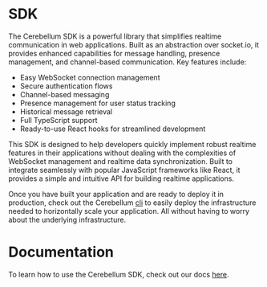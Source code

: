 # SDK

The Cerebellum SDK is a powerful library that simplifies realtime communication in web applications. Built as an abstraction over socket.io, it provides enhanced capabilities for message handling, presence management, and channel-based communication. Key features include:

- Easy WebSocket connection management
- Secure authentication flows
- Channel-based messaging
- Presence management for user status tracking
- Historical message retrieval
- Full TypeScript support
- Ready-to-use React hooks for streamlined development

This SDK is designed to help developers quickly implement robust realtime features in their applications without dealing with the complexities of WebSocket management and realtime data synchronization. Built to integrate seamlessly with popular JavaScript frameworks like React, it provides a simple and intuitive API for building realtime applications.

Once you have built your application and are ready to deploy it in production, check out the Cerebellum [cli](https://github.com/Cerebellum-Realtime/cli) to easily deploy the infrastructure needed to horizontally scale your application. All without having to worry about the underlying infrastructure.

# Documentation

To learn how to use the Cerebellum SDK, check out our docs [here](https://cerebellum-realtime.github.io/docs/using-cerebellum). 
